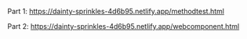 Part 1: https://dainty-sprinkles-4d6b95.netlify.app/methodtest.html

Part 2: https://dainty-sprinkles-4d6b95.netlify.app/webcomponent.html